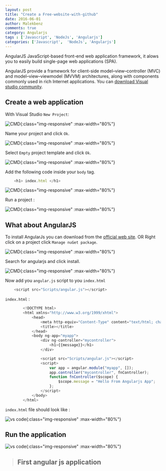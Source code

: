 ```yaml
---
layout: post
title: "Create a Free-website-with-github" 
date: 2016-06-01
author: Malekbenz
comments: true
category: Angularjs
tags : ['Javascript', 'NodeJs', 'Angularjs']
categories: ['Javascript',  'NodeJs', 'Angularjs']
---
```


AngularJS JavaScript-based front-end web application framework, it alows you to easily build single-page web applications (SPA). 
 
AngularJS provide a framework for client-side model–view–controller (MVC) and model–view–viewmodel (MVVM) architectures, along with components commonly used in rich Internet applications. You can [download Visual studio community](https://www.visualstudio.com/en-us/news/vs2013-community-vs.aspx).  

## Create a web application  

With Visual Studio `New Project`:  

![CMD](/images/vstudio/vsnewproject.png){:class="img-responsive" :max-width="80%"}

Name your project and click `Ok`. 

![CMD](/images/vstudio/vsnewprojectempty.png){:class="img-responsive" :max-width="80%"}

Select `Empty` project template and click `Ok`.

![CMD](/images/vstudio/vsnewhtml.png){:class="img-responsive" :max-width="80%"}

Add the following code inside your `body` tag.

```javascript
    <h1> index.html </h1>
```
![CMD](/images/vstudio/index.html.png){:class="img-responsive" :max-width="80%"}

Run a project : 

![CMD](/images/vstudio/index.html.prev.png){:class="img-responsive" :max-width="80%"}

## What about AngularJS   

To install AngularJs you can download from the  [official web site](https://angularjs.org/). OR Right click on a project click `Manage nuGet package`.



![CMD](/images/vstudio/add.angular.png){:class="img-responsive" :max-width="80%"}

Search for angularjs and click install.

![CMD](/images/vstudio/add.angular.nuget.png){:class="img-responsive" :max-width="80%"}

Now add you `angular.js` script to you `index.html`

```javascript
    <script src="Scripts/angular.js"></script>
```

`index.html` : 

```javascript
        <!DOCTYPE html>
        <html xmlns="http://www.w3.org/1999/xhtml">
            <head>
                <meta http-equiv="Content-Type" content="text/html; charset=utf-8" />
                <title></title>
            </head>
            <body ng-app="myapp">
                <div ng-controller="mycontroller">
                    <h1>{{message}}</h1>
                </div>

                <script src="Scripts/angular.js"></script>
                <script>
                    var app = angular.module("myapp", []);
                    app.controller("mycontroller", fnController);
                    function fnController($scope) {
                        $scope.message = "Hello From Angularjs App";
                    };
                </script>
            </body>
        </html>

```

`index.html` file should look like :

![vs code](/images/vstudio/angular.First.png){:class="img-responsive" :max-width="80%"}


## Run the application 
    

![vs code](/images/vstudio/angular.First.preview.png){:class="img-responsive" :max-width="80%"}



>
> ## **First angular js application**
>